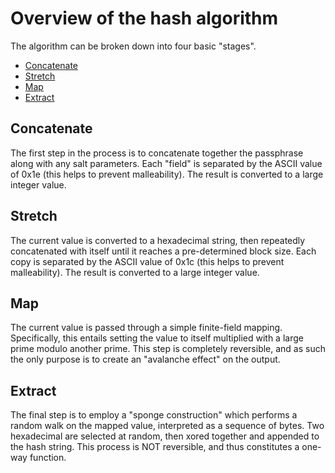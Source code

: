 # Overview of the hash algorithm

The algorithm can be broken down into four basic "stages".

- [Concatenate](#Concatenate)
- [Stretch](#Stretch)
- [Map](#Map)
- [Extract](#Extract)

## Concatenate

The first step in the process is to concatenate together the passphrase along with any salt parameters. Each "field" is separated by the ASCII value of 0x1e (this helps to prevent malleability). The result is converted to a large integer value.

## Stretch

The current value is converted to a hexadecimal string, then repeatedly concatenated with itself until it reaches a pre-determined block size. Each copy is separated by the ASCII value of 0x1c (this helps to prevent malleability). The result is converted to a large integer value.

## Map

The current value is passed through a simple finite-field mapping. Specifically, this entails setting the value to itself multiplied with a large prime modulo another prime. This step is completely reversible, and as such the only purpose is to create an "avalanche effect" on the output.

## Extract

The final step is to employ a "sponge construction" which performs a random walk on the mapped value, interpreted as a sequence of bytes. Two hexadecimal are selected at random, then xored together and appended to the hash string. This process is NOT reversible, and thus constitutes a one-way function.
